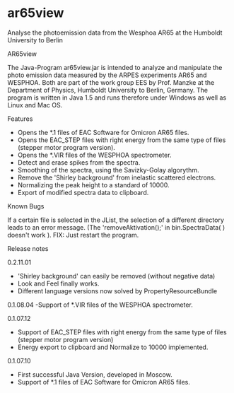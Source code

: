 # ar65view
Analyse the photoemission data from the Wesphoa AR65 at the Humboldt University to Berlin

AR65view

The Java-Program ar65view.jar is intended to analyze and manipulate the photo emission data measured by the ARPES experiments AR65 and WESPHOA. Both are part of the work group EES by Prof. Manzke at the Department of Physics, Humboldt University to Berlin, Germany. The program is written in Java 1.5 and runs therefore under Windows as well as Linux and Mac OS.

Features
- Opens the *.1 files of EAC Software for Omicron AR65 files.
- Opens the EAC_STEP files with right energy from the same type of files (stepper motor program version).
- Opens the *.VIR files of the WESPHOA spectrometer.
- Detect and erase spikes from the spectra.
- Smoothing of the spectra, using the Savizky-Golay algorythm.
- Remove the 'Shirley background' from inelastic scattered electrons.
- Normalizing the peak height to a standard of 10000.
- Export of modified spectra data to clipboard.


Known Bugs

If a certain file is selected in the JList, the selection of a different directory leads to an error message. (The 'removeAktivation();' in bin.SpectraData( ) doesn't work ). FIX: Just restart the program.

Release notes

0.2.11.01
- 'Shirley background' can easily be removed (without negative data)
- Look and Feel finally works.
- Different language versions now solved by PropertyResourceBundle

0.1.08.04
 -Support of *.VIR files of the WESPHOA spectrometer.
 
0.1.07.12
- Support of EAC_STEP files with right energy from the same type of files (stepper motor program version)
- Energy export to clipboard and Normalize to 10000 implemented.

0.1.07.10
- First successful Java Version, developed in Moscow.
- Support of *.1 files of EAC Software for Omicron AR65 files.
